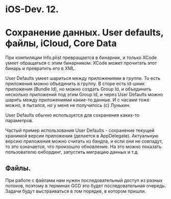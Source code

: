 # iOS-Dev. 12.

# Сохранение данных. User defaults, файлы, iCloud, Core Data

При компиляции Info.plist превращается в бинарник, и только XCode умеет обращаться с этим бинарником. XCode может прочитать этот бинарь и превратить его в XML.

User Defaults умеет шариться между приложениями в группе. То есть приложения можно объединить в группу. В сторе есть id-шник приложения (Bundle Id), но можно создать Group Id, и объединить несколько приложений под этим Group Id, и через User Defaults можно шарить между приложениями какие-то данные. И с часами тоже можно, я пытался, но у меня не получилось (с) Лунькин. 

User Defaults обычно используется для сохранения каких-то параметров.

Частый пример использования User Defaults - сохранение текущей хранимой версии приложения (делается в AppDelegate). Актуальную версию приложения можно считать из бандла, и если они не совпадут, то это означается, что произошло обновление. На это можно показать пользователю онбординг, запустить миграцию данных и т.д.

## Файлы.

При работе с файлами нам нужен последовательный доступ из разных потоков, поэтому в терминах GCD это будет последовательная очередь. Задачи будут выстраиваться в том порядке, в котором пришли.

